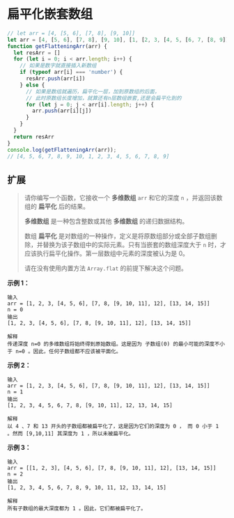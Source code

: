 # 扁平化嵌套数组

```js
// let arr = [4, [5, 6], [7, 8], [9, 10]]
let arr = [4, [5, 6], [7, 8], [9, 10], [1, [2, 3, [4, 5, [6, 7, [8, 9]]]]]]
function getFlatteningArr(arr) {
  let resArr = []
  for (let i = 0; i < arr.length; i++) {
    // 如果是数字就直接插入新数组
    if (typeof arr[i] === 'number') {
      resArr.push(arr[i])
    } else {
      // 如果是数组就遍历，扁平化一层，加到原数组的后面，
      // 此时原数组长度增加，就算还有n层数组嵌套,还是会扁平化到的
      for (let j = 0; j < arr[i].length; j++) {
        arr.push(arr[i][j])
      }
    }
  }
  return resArr
}
console.log(getFlatteningArr(arr));
// [4, 5, 6, 7, 8, 9, 10, 1, 2, 3, 4, 5, 6, 7, 8, 9]
```

## 扩展

> 请你编写一个函数，它接收一个 **多维数组** `arr` 和它的深度 `n` ，并返回该数组的 **扁平化** 后的结果。
>
> **多维数组** 是一种包含整数或其他 **多维数组** 的递归数据结构。
>
> 数组 **扁平化** 是对数组的一种操作，定义是将原数组部分或全部子数组删除，并替换为该子数组中的实际元素。只有当嵌套的数组深度大于 `n` 时，才应该执行扁平化操作。第一层数组中元素的深度被认为是 0。
>
> 请在没有使用内置方法 `Array.flat` 的前提下解决这个问题。

**示例 1：**

```
输入
arr = [1, 2, 3, [4, 5, 6], [7, 8, [9, 10, 11], 12], [13, 14, 15]]
n = 0
输出
[1, 2, 3, [4, 5, 6], [7, 8, [9, 10, 11], 12], [13, 14, 15]]

解释
传递深度 n=0 的多维数组将始终得到原始数组。这是因为 子数组(0) 的最小可能的深度不小于 n=0 。因此，任何子数组都不应该被平面化。
```

**示例 2：**

```
输入
arr = [1, 2, 3, [4, 5, 6], [7, 8, [9, 10, 11], 12], [13, 14, 15]]
n = 1
输出
[1, 2, 3, 4, 5, 6, 7, 8, [9, 10, 11], 12, 13, 14, 15]

解释
以 4 、7 和 13 开头的子数组都被扁平化了，这是因为它们的深度为 0 ， 而 0 小于 1 。然而 [9,10,11] 其深度为 1 ，所以未被扁平化。
```

**示例 3：**

```
输入
arr = [[1, 2, 3], [4, 5, 6], [7, 8, [9, 10, 11], 12], [13, 14, 15]]
n = 2
输出
[1, 2, 3, 4, 5, 6, 7, 8, 9, 10, 11, 12, 13, 14, 15]

解释
所有子数组的最大深度都为 1 。因此，它们都被扁平化了。
```